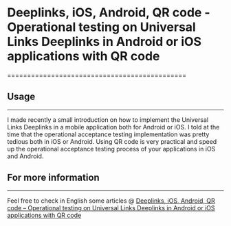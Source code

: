 
# Deeplinks, iOS, Android, QR code - Operational testing on Universal Links Deeplinks in Android or iOS applications with QR code
=============================================


## Usage
--------------
I made recently a small introduction on how to implement the Universal Links Deeplinks in a mobile application both for Android or iOS. I told at the time that the operational acceptance testing implementation was pretty tedious both in iOS or Android. Using QR code is very practical and speed up the operational acceptance testing process of your applications in iOS and Android.


## For more information
------------------------------------
Feel free to check in English some articles @
[Deeplinks, iOS, Android, QR code – Operational testing on Universal Links Deeplinks in Android or iOS applications with QR code](http://flaven.fr/2019/01/deeplinks-ios-android-qr-code-operational-testing-on-universal-links-deeplinks-in-android-or-ios-applications-with-qr-code/)








